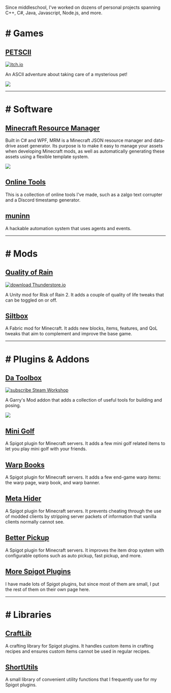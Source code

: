 Since middleschool, I've worked on dozens of personal projects spanning C++, C#, Java, Javascript, Node.js, and more.

# # Games
## [PETSCII](https://github.com/Chailotl/petscii)
[![itch.io](https://img.shields.io/badge/play-itch.io-red)](https://chailotl.itch.io/petscii)

An ASCII adventure about taking care of a mysterious pet!

![](https://i.imgur.com/WSpAJFe.png)

<!--## Paddle Effect
A work-in-progress Unity game.

## [Railway Relaxo](https://github.com/Chailotl/railway-relaxo)
A casual train logistics manager built in Unity. Currently WIP.

## [Fortwards Redux](https://github.com/Chailotl/fortwars-redux)
A gamemode for Garry's Mod inspired by the original Fortwars. Currently WIP.-->

---

# # Software
## [Minecraft Resource Manager](https://github.com/Chailotl/minecraft-resource-manager)
Built in C# and WPF, MRM is a Minecraft JSON resource manager and data-drive asset generator. Its purpose is to make it easy to manage your assets when developing Minecraft mods, as well as automatically generating these assets using a flexible template system.

![](https://i.imgur.com/zEuhoFs.png)

## [Online Tools](https://chailotl.github.io/tools)
This is a collection of online tools I've made, such as a zalgo text corrupter and a Discord timestamp generator.

## [muninn]([https://chailotl.github.io/tools](https://github.com/Chailotl/muninn))
A hackable automation system that uses agents and events.

---

# # Mods
## [Quality of Rain](https://github.com/Chailotl/quality-of-rain)
[![download Thunderstore.io](https://img.shields.io/badge/download-Thunderstore.io-blue)](https://thunderstore.io/package/VanillaChai/Quality_of_Rain/)

A Unity mod for Risk of Rain 2. It adds a couple of quality of life tweaks that can be toggled on or off.

## [Siltbox](https://github.com/Chailotl/siltbox/wiki)
A Fabric mod for Minecraft. It adds new blocks, items, features, and QoL tweaks that aim to complement and improve the base game.

---

# # Plugins & Addons
## [Da Toolbox](https://github.com/Chailotl/da-toolbox)
[![subscribe Steam Workshop](https://img.shields.io/badge/subscribe-Steam_Workshop-144d80)](https://steamcommunity.com/sharedfiles/filedetails/?id=2479083959)

A Garry's Mod addon that adds a collection of useful tools for building and posing.

![](https://i.imgur.com/nOEowEr.png)

## [Mini Golf](https://github.com/Chailotl/mini-golf)
A Spigot plugin for Minecraft servers. It adds a few mini golf related items to let you play mini golf with your friends.

## [Warp Books](https://github.com/Chailotl/warp-books)
A Spigot plugin for Minecraft servers. It adds a few end-game warp items: the warp page, warp book, and warp banner.

## [Meta Hider](https://github.com/Chailotl/meta-hider)
A Spigot plugin for Minecraft servers. It prevents cheating through the use of modded clients by stripping server packets of information that vanilla clients normally cannot see.

## [Better Pickup](https://github.com/Chailotl/better-pickup)
A Spigot plugin for Minecraft servers. It improves the item drop system with configurable options such as auto pickup, fast pickup, and more.

## [More Spigot Plugins](https://chailotl.github.io/spigot)
I have made lots of Spigot plugins, but since most of them are small, I put the rest of them on their own page here.

---

# # Libraries
## [CraftLib](https://github.com/Chailotl/craft-lib)
A crafting library for Spigot plugins. It handles custom items in crafting recipes and ensures custom items cannot be used in regular recipes.

## [ShortUtils](https://github.com/Chailotl/short-utils)
A small library of convenient utility functions that I frequently use for my Spigot plugins.
